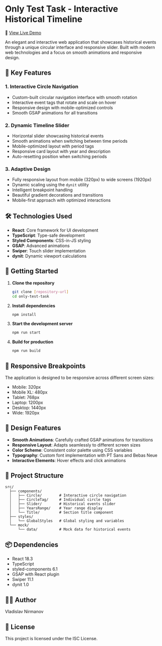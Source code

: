 # Only Test Task - Interactive Historical Timeline

🔗 [View Live Demo](https://history-dates-iota.vercel.app/)

An elegant and interactive web application that showcases historical events through a unique circular interface and responsive slider. Built with modern web technologies and a focus on smooth animations and responsive design.

## 🌟 Key Features

### 1. Interactive Circle Navigation

- Custom-built circular navigation interface with smooth rotation
- Interactive event tags that rotate and scale on hover
- Responsive design with mobile-optimized controls
- Smooth GSAP animations for all transitions

### 2. Dynamic Timeline Slider

- Horizontal slider showcasing historical events
- Smooth animations when switching between time periods
- Mobile-optimized layout with period tags
- Responsive card layout with year and description
- Auto-resetting position when switching periods

### 3. Adaptive Design

- Fully responsive layout from mobile (320px) to wide screens (1920px)
- Dynamic scaling using the `dynit` utility
- Intelligent breakpoint handling
- Beautiful gradient decorations and transitions
- Mobile-first approach with optimized interactions

## 🛠 Technologies Used

- **React**: Core framework for UI development
- **TypeScript**: Type-safe development
- **Styled Components**: CSS-in-JS styling
- **GSAP**: Advanced animations
- **Swiper**: Touch slider implementation
- **dynit**: Dynamic viewport calculations

## 🚀 Getting Started

1. **Clone the repository**

   ```bash
   git clone [repository-url]
   cd only-test-task
   ```

2. **Install dependencies**

   ```bash
   npm install
   ```

3. **Start the development server**

   ```bash
   npm run start
   ```

4. **Build for production**

   ```bash
   npm run build
   ```

## 📱 Responsive Breakpoints

The application is designed to be responsive across different screen sizes:

- Mobile: 320px
- Mobile XL: 480px
- Tablet: 768px
- Laptop: 1200px
- Desktop: 1440px
- Wide: 1920px

## 🎨 Design Features

- **Smooth Animations**: Carefully crafted GSAP animations for transitions
- **Responsive Layout**: Adapts seamlessly to different screen sizes
- **Color Scheme**: Consistent color palette using CSS variables
- **Typography**: Custom font implementation with PT Sans and Bebas Neue
- **Interactive Elements**: Hover effects and click animations

## 🔧 Project Structure

```
src/
  ├── components/
  │   ├── Circle/        # Interactive circle navigation
  │   ├── CircleTag/     # Individual circle tags
  │   ├── Slider/        # Historical events slider
  │   ├── YearsRange/    # Year range display
  │   └── Title/         # Section title component
  ├── styles/
  │   └── GlobalStyles   # Global styling and variables
  └── mock/
      └── data/          # Mock data for historical events
```

## 📦 Dependencies

- React 18.3
- TypeScript
- styled-components 6.1
- GSAP with React plugin
- Swiper 11.1
- dynit 1.0

## 👨‍💻 Author

Vladislav Nirmanov

## 📝 License

This project is licensed under the ISC License.
